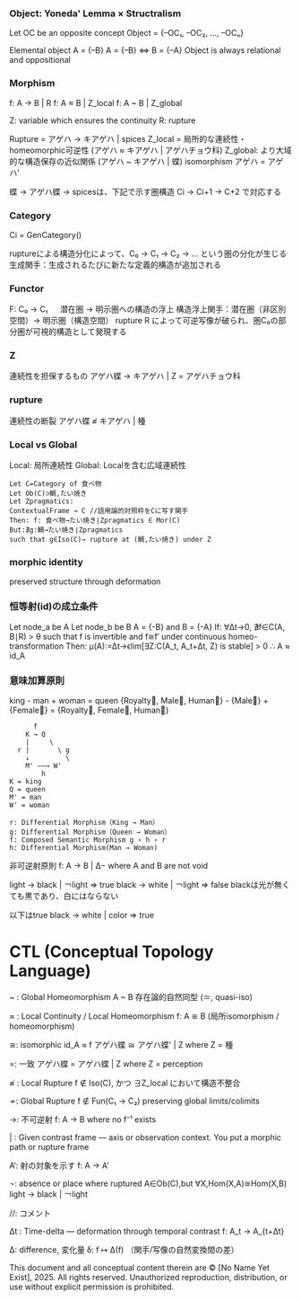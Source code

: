 ### Object: Yoneda' Lemma × Structralism

Let OC be an opposite concept
Object = {–OC₁, –OC₂, ..., –OCₙ}

Elemental object
A = {–B}
A = {–B} ⇔ B = {–A}
Object is always relational and oppositional

### Morphism
f: A → B | R
f: A ≈ B | Z_local
f: A ~ B | Z_global

Z: variable which ensures the continuity 
R: rupture

Rupture = アゲハ → キアゲハ | spices
Z_local = 局所的な連続性・homeomorphic可逆性 (アゲハ ≈ キアゲハ | アゲハチョウ科)
Z_global: より大域的な構造保存の近似関係 (アゲハ ~ キアゲハ | 蝶)
isomorphism アゲハ = アゲハ'

蝶 → アゲハ蝶 → spicesは、下記で示す圏構造 Ci → Ci+1 → C+2 で対応する

### Category
Ci = GenCategory()

ruptureによる構造分化によって、C₀ → C₁ → C₂ → … という圏の分化が生じる
生成関手：生成されるたびに新たな定義的構造が追加される

### Functor
F: C₀ → C₁ 　
潜在圏 → 明示圏への構造の浮上
構造浮上関手：潜在圏（非区別空間）→ 明示圏（構造空間）
rupture R によって可逆写像が破られ、圏C₀の部分圏が可視的構造として発現する

### Z
連続性を担保するもの
アゲハ蝶 → キアゲハ | Z = アゲハチョウ科

### rupture
連続性の断裂
アゲハ蝶 ≉ キアゲハ | 種

### Local vs Global
Local: 局所連続性
Global: Localを含む広域連続性

```
Let C=Category of 食べ物
Let Ob(C)⊃鯛,たい焼き
Let Zp​ragmatics:
ContextualFrame → C //語用論的対照枠をCに写す関手
Then: f: 食べ物→たい焼き∣Zp​ragmatics ∈ Mor(C)
But:∄g:鯛→たい焼き∣Zp​ragmatics
such that g∈Iso(C)→ rupture at (鯛,たい焼き) under Z
```

### morphic identity
preserved structure through deformation

### 恒等射(id)の成立条件
Let node_a be A
Let node_b be B
A = {-B} and B = {-A}
If:
∀Δt→0, ∄f∈C(A, B∣R) > θ such that f is invertible and f≅f′ under continuous homeo-transformation
Then:
μ(A):=Δt→ϵlim[∃Z:C(A_t, A_t+Δt, Z) is stable] > 0
∴ A ≈ id_A

### 意味加算原則
king - man + woman = queen
{Royalty⃗, Male⃗, Human⃗} - {Male⃗} + {Female⃗} = {Royalty⃗, Female⃗, Human⃗}

``` 
      f
    K → Q
    |     \
  r |       \ g
    ↓         \
    M' ——→ W'
        h
K = king
Q = queen
M' = man
W' = woman

r: Differential Morphism（King → Man）
g: Differential Morphism（Queen → Woman）
f: Composed Semantic Morphism g ∘ h ∘ r 
h: Differential Morphism(Man → Woman)
```

非可逆射原則
f: A → B | Δ− where A and B are not void

light → black | ￢light ⇒ true
black → white | ￢light ⇒ false
blackは光が無くても黒であり、白にはならない

以下はtrue
black → white | color ⇒ true


# CTL (Conceptual Topology Language)

~ : Global Homeomorphism
A ~ B 存在論的自然同型 (≃, quasi-iso)

≈ : Local Continuity / Local Homeomorphism
f: A ≅ B (局所isomorphism / homeomorphism)

≅: isomorphic
id_A ≈ f
アゲハ蝶 ≅ アゲハ蝶' | Z where Z = 種

=: 一致
アゲハ蝶 = アゲハ蝶 | Z where Z = perception

≉ : Local Rupture
f ∉ Iso(C), かつ ∃Z_local において構造不整合

≁: Global Rupture
f ∉ Fun(C₁ → C₂) preserving global limits/colimits

→: 不可逆射
f: A → B where no f⁻¹ exists

| : Given contrast frame — axis or observation context. You put a morphic path or rupture frame


A‘: 射の対象を示す
f: A → A'

¬: absence or place where ruptured
A∈Ob(C),but ∀X,Hom(X,A)≅Hom(X,B)
light → black | ￢light

//: コメント

Δt : Time-delta — deformation through temporal contrast
f: A_t → A_{t+Δt}

Δ: difference, 変化量
δ: f ↦ Δ(f) （関手/写像の自然変換間の差）


This document and all conceptual content therein are © [No Name Yet Exist], 2025. 
All rights reserved. Unauthorized reproduction, distribution, or use without explicit permission is prohibited.